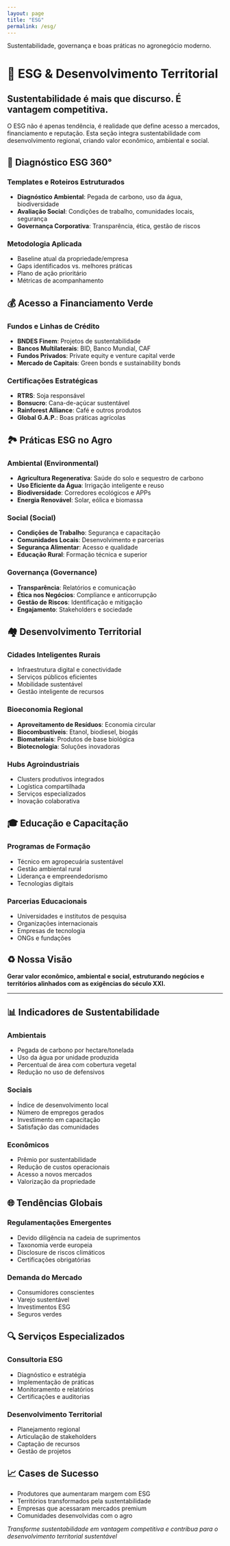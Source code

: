 ```yaml
---
layout: page
title: "ESG"
permalink: /esg/
---
```


Sustentabilidade, governança e boas práticas no agronegócio moderno.

# 🌱 ESG & Desenvolvimento Territorial

## Sustentabilidade é mais que discurso. É vantagem competitiva.

O ESG não é apenas tendência, é realidade que define acesso a mercados, financiamento e reputação. Esta seção integra sustentabilidade com desenvolvimento regional, criando valor econômico, ambiental e social.

## 🎯 Diagnóstico ESG 360°

### Templates e Roteiros Estruturados
- **Diagnóstico Ambiental**: Pegada de carbono, uso da água, biodiversidade
- **Avaliação Social**: Condições de trabalho, comunidades locais, segurança
- **Governança Corporativa**: Transparência, ética, gestão de riscos

### Metodologia Aplicada
- Baseline atual da propriedade/empresa
- Gaps identificados vs. melhores práticas
- Plano de ação prioritário
- Métricas de acompanhamento

## 💰 Acesso a Financiamento Verde

### Fundos e Linhas de Crédito
- **BNDES Finem**: Projetos de sustentabilidade
- **Bancos Multilaterais**: BID, Banco Mundial, CAF
- **Fundos Privados**: Private equity e venture capital verde
- **Mercado de Capitais**: Green bonds e sustainability bonds

### Certificações Estratégicas
- **RTRS**: Soja responsável
- **Bonsucro**: Cana-de-açúcar sustentável
- **Rainforest Alliance**: Café e outros produtos
- **Global G.A.P.**: Boas práticas agrícolas

## 🏞️ Práticas ESG no Agro

### Ambiental (Environmental)
- **Agricultura Regenerativa**: Saúde do solo e sequestro de carbono
- **Uso Eficiente da Água**: Irrigação inteligente e reuso
- **Biodiversidade**: Corredores ecológicos e APPs
- **Energia Renovável**: Solar, eólica e biomassa

### Social (Social)
- **Condições de Trabalho**: Segurança e capacitação
- **Comunidades Locais**: Desenvolvimento e parcerias
- **Segurança Alimentar**: Acesso e qualidade
- **Educação Rural**: Formação técnica e superior

### Governança (Governance)
- **Transparência**: Relatórios e comunicação
- **Ética nos Negócios**: Compliance e anticorrupção
- **Gestão de Riscos**: Identificação e mitigação
- **Engajamento**: Stakeholders e sociedade

## 🏘️ Desenvolvimento Territorial

### Cidades Inteligentes Rurais
- Infraestrutura digital e conectividade
- Serviços públicos eficientes
- Mobilidade sustentável
- Gestão inteligente de recursos

### Bioeconomia Regional
- **Aproveitamento de Resíduos**: Economia circular
- **Biocombustíveis**: Etanol, biodiesel, biogás
- **Biomateriais**: Produtos de base biológica
- **Biotecnologia**: Soluções inovadoras

### Hubs Agroindustriais
- Clusters produtivos integrados
- Logística compartilhada
- Serviços especializados
- Inovação colaborativa

## 🎓 Educação e Capacitação

### Programas de Formação
- Técnico em agropecuária sustentável
- Gestão ambiental rural
- Liderança e empreendedorismo
- Tecnologias digitais

### Parcerias Educacionais
- Universidades e institutos de pesquisa
- Organizações internacionais
- Empresas de tecnologia
- ONGs e fundações

## ♻️ Nossa Visão

**Gerar valor econômico, ambiental e social, estruturando negócios e territórios alinhados com as exigências do século XXI.**

---

## 📊 Indicadores de Sustentabilidade

### Ambientais
- Pegada de carbono por hectare/tonelada
- Uso da água por unidade produzida
- Percentual de área com cobertura vegetal
- Redução no uso de defensivos

### Sociais
- Índice de desenvolvimento local
- Número de empregos gerados
- Investimento em capacitação
- Satisfação das comunidades

### Econômicos
- Prêmio por sustentabilidade
- Redução de custos operacionais
- Acesso a novos mercados
- Valorização da propriedade

## 🌐 Tendências Globais

### Regulamentações Emergentes
- Devido diligência na cadeia de suprimentos
- Taxonomia verde europeia
- Disclosure de riscos climáticos
- Certificações obrigatórias

### Demanda do Mercado
- Consumidores conscientes
- Varejo sustentável
- Investimentos ESG
- Seguros verdes

## 🔍 Serviços Especializados

### Consultoria ESG
- Diagnóstico e estratégia
- Implementação de práticas
- Monitoramento e relatórios
- Certificações e auditorias

### Desenvolvimento Territorial
- Planejamento regional
- Articulação de stakeholders
- Captação de recursos
- Gestão de projetos

## 📈 Cases de Sucesso
- Produtores que aumentaram margem com ESG
- Territórios transformados pela sustentabilidade
- Empresas que acessaram mercados premium
- Comunidades desenvolvidas com o agro

*Transforme sustentabilidade em vantagem competitiva e contribua para o desenvolvimento territorial sustentável*
